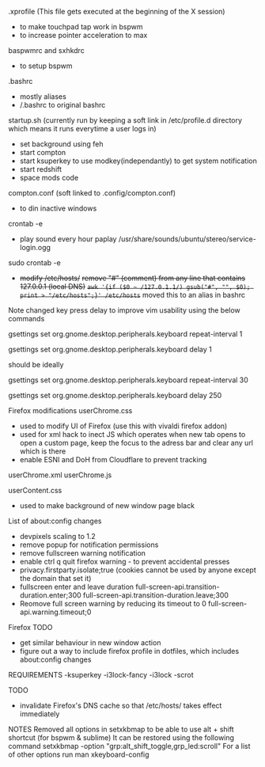 .xprofile
(This file gets executed at the beginning of the X session)
- to make touchpad tap work in bspwm
- to increase pointer acceleration to max

baspwmrc and sxhkdrc
- to setup bspwm 

.bashrc
- mostly aliases
- <location>/.bashrc to original bashrc

startup.sh (currently run by keeping a soft link in /etc/profile.d directory which means it runs everytime a user logs in)
- set background using feh 
- start compton
- start ksuperkey to use modkey(independantly) to get system notification
- start redshift
- space mods code

compton.conf (soft linked to .config/compton.conf)
- to din inactive windows

crontab -e
- play sound every hour
  paplay /usr/share/sounds/ubuntu/stereo/service-login.ogg


sudo crontab -e
- ~~modify /etc/hosts/~~
  ~~remove "#" (comment) from any line that contains 127.0.0.1 (local DNS)~~
  ~~`awk '{if ($0 ~ /127.0.1.1/) gsub("#", "", $0); print > "/etc/hosts";}' /etc/hosts`~~
  moved this to an alias in bashrc

Note
changed key press delay to improve vim usability using the below commands

gsettings set org.gnome.desktop.peripherals.keyboard repeat-interval 1

gsettings set org.gnome.desktop.peripherals.keyboard delay 1

should be ideally

gsettings set org.gnome.desktop.peripherals.keyboard repeat-interval 30

gsettings set org.gnome.desktop.peripherals.keyboard delay 250


Firefox modifications
userChrome.css
- used to modify UI of Firefox (use this with vivaldi firefox addon)
- used for xml hack to inect JS which operates when new tab opens to open a custom page, keep the focus to the adress bar and clear any url which is there
- enable ESNI and DoH from Cloudflare to prevent tracking

userChrome.xml
userChrome.js

userContent.css
- used to make background of new window page black

List of about:config changes
- devpixels scaling to 1.2
- remove popup for notification permissions
- remove fullscreen warning notification
- enable ctrl q quit firefox warning - to prevent accidental presses
- privacy.firstparty.isolate;true (cookies cannot be used by anyone except the domain that set it)
- fullscreen enter and leave duration
  full-screen-api.transition-duration.enter;300
  full-screen-api.transition-duration.leave;300
- Reomove full screen warning by reducing its timeout to 0
  full-screen-api.warning.timeout;0

Firefox TODO
- get similar behaviour in new window action
- figure out a way to include firefox profile in dotfiles, which includes about:config changes

REQUIREMENTS
-ksuperkey
-i3lock-fancy
	-i3lock
	-scrot

TODO
- invalidate Firefox's DNS cache so that /etc/hosts/ takes effect immediately





NOTES
Removed all options in setxkbmap to be able to use alt + shift shortcut (for bspwm & sublime)
It can be restored using the following command
setxkbmap -option "grp:alt_shift_toggle,grp_led:scroll"
For a list of other options run man xkeyboard-config
